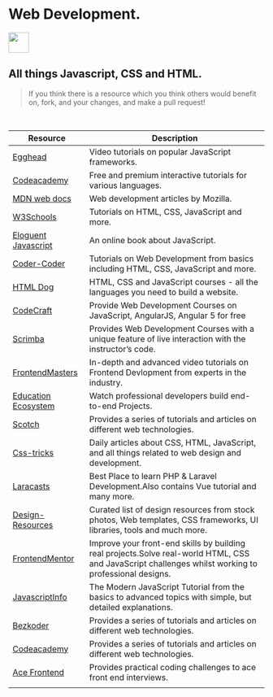 # Web Development.
<img src="https://image.flaticon.com/icons/png/128/234/234073.png" height="40px"/>

## All things Javascript, CSS and HTML.
> If you think there is a resource which you think others would benefit on, fork, and your changes, and make a pull request!
<br>

| Resource                                                                            | Description                                                                                                                                          |
| ----------------------------------------------------------------------------------- | ---------------------------------------------------------------------------------------------------------------------------------------------------- |
| [Egghead](https://egghead.io/)                                                      | Video tutorials on popular JavaScript frameworks.                                                                                                    |
| [Codeacademy](https://www.codecademy.com/)                                          | Free and premium interactive tutorials for various languages.                                                                                        |
| [MDN web docs](https://developer.mozilla.org/en-US/docs/Learn)                      | Web development articles by Mozilla.                                                                                                                 |
| [W3Schools](https://www.w3schools.com/)                                             | Tutorials on HTML, CSS, JavaScript and more.                                                                                                         |
| [Eloguent Javascript](https://eloquentjavascript.net/)                              | An online book about JavaScript.                                                                                                                     |
| [Coder-Coder](https://coder-coder.com/)                                             | Tutorials on Web Development from basics including HTML, CSS, JavaScript and more.                                                                   |
| [HTML Dog](https://www.htmldog.com/)                                                | HTML, CSS and JavaScript courses - all the languages you need to build a website.                                                                    |
| [CodeCraft](https://codecraft.tv/)                                                  | Provide Web Development Courses on JavaScript, AngularJS, Angular 5 for free                                                                         |
| [Scrimba](https://scrimba.com/)                                                     | Provides Web Development Courses with a unique feature of live interaction with the instructor’s code.                                               |
| [FrontendMasters](https://frontendmasters.com/)                                     | In-depth and advanced video tutorials on Frontend Devlopment from experts in the industry.                                                           |
| [Education Ecosystem](https://www.education-ecosystem.com/)                         | Watch professional developers build end-to-end Projects.                                                                                             |
| [Scotch](https://scotch.io/)                                                        | Provides a series of tutorials and articles on different web technologies.                                                                           |
| [Css-tricks](https://css-tricks.com/)                                               | Daily articles about CSS, HTML, JavaScript, and all things related to web design and development.                                                    |
| [Laracasts](https://laracasts.com/)                                                 | Best Place to learn PHP & Laravel Development.Also contains Vue tutorial and many more.                                                              |
| [Design-Resources](https://github.com/bradtraversy/design-resources-for-developers) | Curated list of design resources from stock photos, Web templates, CSS frameworks, UI libraries, tools and much more.                                |
| [FrontendMentor](https://www.frontendmentor.io)                                     | Improve your front-end skills by building real projects.Solve real-world HTML, CSS and JavaScript challenges whilst working to professional designs. |
| [JavascriptInfo](https://javascript.info/)                                          | The Modern JavaScript Tutorial from the basics to advanced topics with simple, but detailed explanations.                                            |
| [Bezkoder](https://bezkoder.com/)                                                   | Provides a series of tutorials and articles on different web technologies. 
| [Codeacademy](https://dribbble.com/)                                                   | Provides a series of tutorials and articles on different web technologies. 
| [Ace Frontend](https://www.acefrontend.com/)                                            | Provides practical coding challenges to ace front end interviews.
                                                                          |